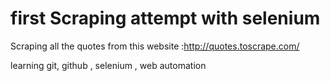 # first Scraping attempt with selenium
 
Scraping all the  quotes from this website :http://quotes.toscrape.com/


learning git, github , selenium , web automation 
